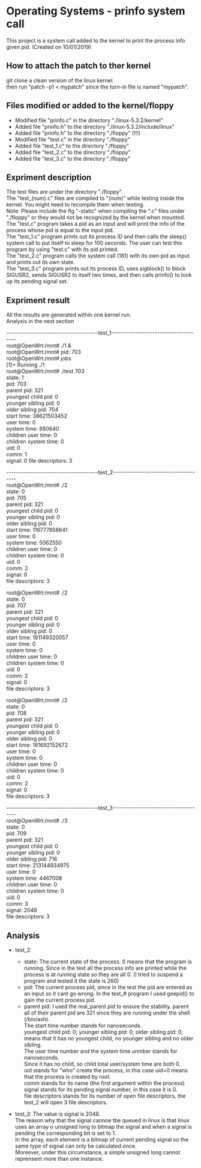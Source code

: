 # Operating Systems - prinfo system call
This project is a system call added to the kernel to print the process info given pid. (Created on 10/01/2019)

## How to attach the patch to ther kernel
git clone a clean version of the linux kernel.  
then run "patch -p1 < mypatch" since the turn-in file is named "mypatch".  

## Files modified or added to the kernel/floppy 
- Modified file "prinfo.c" in the directory "./linux-5.3.2/kernel"
- Added file "prinfo.h" to the directory "./linux-5.3.2/include/linux"
- Added file "prinfo.h" to the directory "./floppy" (!!!)
- Modified file "test.c" in the directory "./floppy"
- Added file "test_1.c" to the directory "./floppy"
- Added file "test_2.c" to the directory "./floppy"
- Added file "test_3.c" to the directory "./floppy"

## Expriment description 
The test files are under the directory "./floppy".   
The "test_(num).c" files are compiled to "(num)" while testing inside the kernel. You might need to recompile them when testing.  
Note: Please include the flg "-static" when compiling the ".c" files under "./floppy" or they would not be recognized by the kernel when mounted.  
The "test.c" program takes a pid as an input and will print the info of the process whose pid is equal to the input pid.  
The "test_1.c" program prints out its process ID and then calls the sleep() system call to put itself to sleep for 100 seconds. The user can test this program by using "test.c" with its pid printed.  
The "test_2.c" program calls the system call (181) with its own pid as input and prints out its own state.  
The "test_3.c" program prints out its process ID, uses sigblock() to block SIGUSR2, sends SIGUSR2 to itself two times, and then calls prinfo() to look up its pending signal set.

## Expriment result 
All the results are generated within one kernel run.  
Analysis in the next section  
  
--------------------------------------test_1--------------------------------------  
root@OpenWrt:/mnt# ./1 &  
root@OpenWrt:/mnt# pid: 703  
root@OpenWrt:/mnt# jobs  
[1]+  Running                    ./1  
root@OpenWrt:/mnt# ./test 703  
state: 1  
pid: 703  
parent pid: 321  
youngest child pid: 0  
younger sibling pid: 0  
older sibling pid: 704  
start time: 38621503452  
user time: 0  
system time: 880640  
children user time: 0  
children system time: 0  
uid: 0  
comm: 1    
signal: 0
file descriptors: 3  
  
--------------------------------------test_2--------------------------------------  
root@OpenWrt:/mnt# ./2  
state: 0  
pid: 705  
parent pid: 321  
youngest child pid: 0  
younger sibling pid: 0  
older sibling pid: 0  
start time: 116777858641  
user time: 0  
system time: 5062550  
children user time: 0  
children system time: 0  
uid: 0  
comm: 2  
signal: 0  
file descriptors: 3  
  
root@OpenWrt:/mnt# ./2  
state: 0  
pid: 707  
parent pid: 321  
youngest child pid: 0  
younger sibling pid: 0  
older sibling pid: 0  
start time: 161149320057  
user time: 0  
system time: 0  
children user time: 0  
children system time: 0  
uid: 0  
comm: 2  
signal: 0  
file descriptors: 3  
  
root@OpenWrt:/mnt# ./2  
state: 0  
pid: 708  
parent pid: 321  
youngest child pid: 0  
younger sibling pid: 0  
older sibling pid: 0  
start time: 161692152672  
user time: 0  
system time: 0  
children user time: 0  
children system time: 0  
uid: 0  
comm: 2  
signal: 0  
file descriptors: 3  
  
--------------------------------------test_3--------------------------------------  
root@OpenWrt:/mnt# ./3  
state: 0  
pid: 709  
parent pid: 321  
youngest child pid: 0  
younger sibling pid: 0  
older sibling pid: 716  
start time: 213144934975  
user time: 0  
system time: 4467008  
children user time: 0  
children system time: 0  
uid: 0  
comm: 3  
signal: 2048  
file descriptors: 3  
  
## Analysis  
* test_2:  
	* state: The current state of the process. 0 means that the program is running. Since in the test all the process info are printed while the process is at running state so they are all 0. (I tried to suspend a program and tested it the state is 260)  
	* pid: The current process pid, since in the test the pid are entered as an input so it cant go wrong. In the test_# program I used geepid() to gain the current process pid.  
	* parent pid: I used the real_parent pid to ensure the stability. parent all of their parent pid are 321 since they are running under the shell (/bin/ash).  
	The start time number stands for nanoseconds.  
	youngest child pid: 0; younger sibling pid: 0; older sibling pid: 0; means that it has no youngest child, no younger sibling and no older sibling.  
	The user time number and the system time unmber stands for nanoseconds.  
	Since it has no child, so child total user/system time are both 0.  
	uid stands for "who" create the process, in this case uid=0 means that the process is created by root.  
	comm stands for its name (the first argument within the process)  
	signal stands for its pending signal number, in this case it is 0.  
	file descriptors stands for its number of open file descriptors, the test_2 will open 3 file descriptors.  
  
* test_3: The value is signal is 2048.  
	The reason why that the signal cannoe tbe queued in linux is that linux uses an array o unsigned long to bitmap the signal and when a signal is pending the corresponding bit is set to 1.  
	In the array, each element is a bitmap of current pending signal so the same type of signal can only be calculated once.   
	Moreover, under this circumstance, a simple unsigned long cannot reprensent more than one instance.    
